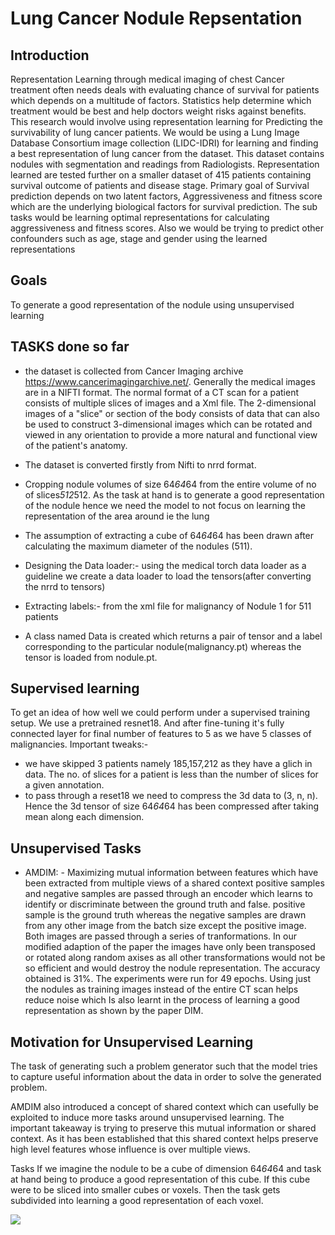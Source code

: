 # Lung Cancer Nodule Repsentation

## Introduction

Representation Learning through medical imaging of chest
Cancer treatment often needs deals with evaluating  chance of survival for patients which depends on a multitude of factors. Statistics help determine which treatment would be best and help doctors weight risks against benefits.  
This research would involve using representation learning for Predicting the survivability of lung cancer patients. We would be using a Lung Image Database Consortium image collection (LIDC-IDRI) for 
 learning and finding a best representation of lung cancer from the dataset. This dataset contains nodules with segmentation and readings from Radiologists. Representation learned are tested further on a smaller dataset of 415 patients containing survival outcome of patients and disease stage. Primary goal of Survival prediction depends on two latent factors, Aggressiveness and fitness score which are the underlying biological factors for survival prediction. The sub tasks would be learning optimal representations for calculating aggressiveness and fitness scores. Also we would be trying to predict other confounders such as age, stage and gender using the learned representations

## Goals

To generate a good representation of the nodule using unsupervised learning

## TASKS done so far

- the dataset is  collected from Cancer Imaging archive https://www.cancerimagingarchive.net/. Generally the medical images are in a NIFTI format. The  normal format of a CT scan for a patient consists of multiple slices of images and a Xml file. The 2-dimensional images of a "slice" or section of the body consists of data that can also be used to construct 3-dimensional images which can be rotated and viewed in any orientation to provide a more natural and functional view of the patient's anatomy.

- The dataset is converted firstly from Nifti to nrrd format.
- Cropping nodule volumes of size 64*64*64 from the entire volume of no of slices*512*512. As the task at hand is to generate a good representation of the nodule hence we need the model to not focus on learning the representation of the area around ie the lung
- The assumption of extracting a cube of 64*64*64 has been drawn after calculating the maximum diameter of the nodules (511).

- Designing the Data loader:- using the medical torch data loader as a guideline we create a data loader to load the tensors(after converting the nrrd to tensors)

- Extracting labels:- from the xml file for malignancy of Nodule 1 for 511 patients
- A class named Data is created which returns a pair of tensor and a label corresponding to the particular nodule(malignancy.pt) whereas the tensor is loaded from nodule.pt.

## Supervised learning

To get an idea of how well we could perform under a supervised training setup. We use a pretrained resnet18. And after fine-tuning it's fully connected layer for final number of features to 5 as we have 5 classes of malignancies.
Important tweaks:-

- we have skipped 3 patients namely 185,157,212 as they have a glich in data. The no. of slices for a patient is less than the number of slices for a given annotation.
- to pass through a reset18 we need to compress the 3d data to (3, n, n). Hence the 3d tensor of size 64*64*64 has been compressed after taking mean along each dimension.




## Unsupervised Tasks

- AMDIM: - Maximizing mutual information between features which have been extracted from multiple views of a shared context
	 positive samples and negative samples are passed through an encoder which learns to identify or discriminate between the ground truth and false.
	 positive sample is the ground truth whereas the negative samples are drawn from any other image from the batch size except the positive image. Both images are passed through a series of 		 tranformations. In our modified adaption of the paper the images have only been transposed or rotated along random axises as all other transformations would not be so efficient and would destroy 	 the nodule representation. The accuracy obtained is 31%. The experiments were run for 49 epochs. Using just the nodules as training images instead of the entire CT scan helps reduce noise which 	 Is also learnt in the process of learning a good representation as shown by the paper DIM.


## Motivation for Unsupervised Learning

The task of generating such a problem generator such that the model tries to capture useful information about the data in order to solve the generated problem.

AMDIM also introduced a concept of shared context which can usefully be exploited to induce more tasks around unsupervised learning. The important takeaway is trying to preserve this mutual information or shared context. As it has been established that this shared context helps preserve high level features whose influence is over multiple views.

Tasks
If we imagine the nodule to be a cube of dimension 64*64*64 and task at hand being to produce a good representation of this cube. If this cube were to be sliced into smaller cubes or voxels. Then the task gets subdivided into learning a good representation of each voxel.  

![](/Users/josephinejoseph/Downloads/diag.png)
